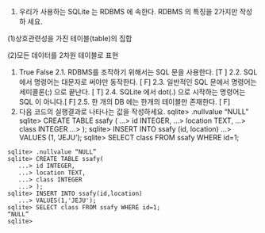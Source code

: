 1. 우리가 사용하는 SQLite 는 RDBMS 에 속한다. RDBMS 의 특징을 2가지만 작성하
    세요.

(1)상호관련성을 가진 테이블(table)의 집합

(2)모든 데이터를 2차원 테이블로 표현



1. True False
    2.1. RDBMS를 조작하기 위해서는 SQL 문을 사용한다. [T ]
    2.2. SQL 에서 명령어는 대문자로 써야만 동작한다. [ F]
    2.3. 일반적인 SQL 문에서 명령어는 세미콜론(;) 으로 끝난다. [ T]
    2.4. SQLite 에서 dot(.) 으로 시작하는 명령어는 SQL 이 아니다.[ F]
    2.5. 한 개의 DB 에는 한개의 테이블만 존재한다. [ F]
2. 다음 코드의 실행결과로 나타나는 값을 작성하세요.
    sqlite> .nullvalue “NULL”
    sqlite> CREATE TABLE ssafy (
    ...> id INTEGER,
    ...> location TEXT,
    ...> class INTEGER
    ...> );
    sqlite> INSERT INTO ssafy (id, location)
    ...> VALUES (1, ‘JEJU’);
    sqlite> SELECT class FROM ssafy WHERE id=1;



```
sqlite> .nullvalue “NULL”
sqlite> CREATE TABLE ssafy(
   ...> id INTEGER,
   ...> location TEXT,
   ...> class INTEGER
   ...> );
sqlite> INSERT INTO ssafy(id,location)
   ...> VALUES(1,'JEJU');
sqlite> SELECT class FROM ssafy WHERE id=1;
“NULL”
sqlite> 
```

